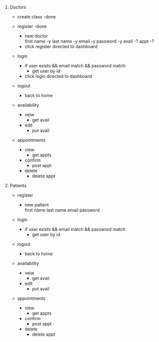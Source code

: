 1) Doctors
    - create class -done
    
    - register -done
        - new doctor            
            first name -y
            last name -y
            email -y
            password -y
            avail -?
            appt -?
        - click register directed to dashboard

    - login
        - if user exists && email match && password match
            - get user by id
        - click login directed to dashboard
    - logout
        - back to home
    - availability
        - veiw
            - get avail
        - edit
            - put avail
    - appointments
        - view
            - get appts
        - confirm
            - post appt
        - delete
            - delete appt

2) Patients
    - register
        - new patient            
            first name
            last name
            email
            password

    - login
        - if user exists && email match && password match
            - get user by id
    - logout
        - back to home
    - availability
        - veiw
            - get avail
        - edit
            - put avail
    - appointments
        - view
            - get appts
        - confirm
            - post appt
        - delete
            - delete appt
